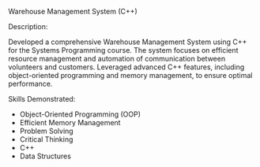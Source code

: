 Warehouse Management System (C++)

Description:


Developed a comprehensive Warehouse Management System using C++ for the Systems Programming course.
The system focuses on efficient resource management and automation of communication between volunteers and customers.
Leveraged advanced C++ features, including object-oriented programming and memory management, to ensure optimal performance.

Skills Demonstrated:

- Object-Oriented Programming (OOP)
- Efficient Memory Management
- Problem Solving
- Critical Thinking
- C++
- Data Structures
